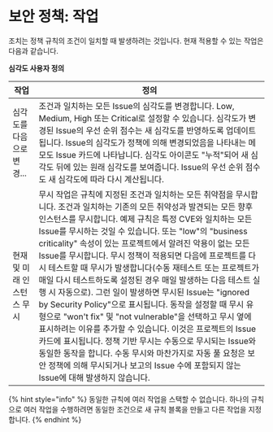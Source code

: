 # 보안 정책: 작업

조치는 정책 규칙의 조건이 일치할 때 발생하려는 것입니다. 현재 적용할 수 있는 작업은 다음과 같습니다.

**심각도 사용자 정의**

| 작업              | 정의                                                                                                                                                                                                                                                                                                                                                                                                                                                                                                                                                                                                                       |
| --------------- | ------------------------------------------------------------------------------------------------------------------------------------------------------------------------------------------------------------------------------------------------------------------------------------------------------------------------------------------------------------------------------------------------------------------------------------------------------------------------------------------------------------------------------------------------------------------------------------------------------------------------ |
| 심각도를 다음으로 변경... | 조건과 일치하는 모든 Issue의 심각도를 변경합니다. Low, Medium, High 또는 Critical로 설정할 수 있습니다. 심각도가 변경된 Issue의 우선 순위 점수는 새 심각도를 반영하도록 업데이트됩니다. Issue의 심각도가 정책에 의해 변경되었음을 나타내는 메모도 Issue 카드에 나타납니다. 심각도 아이콘도 "누적"되어 새 심각도 뒤에 있는 원래 심각도를 보여줍니다. Issue의 우선 순위 점수도 새 심각도에 따라 다시 계산됩니다.                                                                                                                                                                                                                                                                                                                                                            |
| 현재 및 미래 인스턴스 무시 | 무시 작업은 규칙에 지정된 조건과 일치하는 모든 취약점을 무시합니다. 조건과 일치하는 기존의 모든 취약성과 발견되는 모든 향후 인스턴스를 무시합니다. 예제 규칙은 특정 CVE와 일치하는 모든 Issue를 무시하는 것일 수 있습니다. 또는 "low"의 "business criticality" 속성이 있는 프로젝트에서 알려진 악용이 없는 모든 Issue를 무시합니다. 무시 정책이 적용되면 다음에 프로젝트를 다시 테스트할 때 무시가 발생합니다(수동 재테스트 또는 프로젝트가 매일 다시 테스트하도록 설정된 경우 매일 발생하는 다음 테스트 실행 시 자동으로). 그런 일이 발생하면 무시된 Issue는 "ignored by Security Policy"으로 표시됩니다. 동작을 설정할 때 무시 유형으로 "won't fix" 및 "not vulnerable"을 선택하고 무시 옆에 표시하려는 이유를 추가할 수 있습니다. 이것은 프로젝트의 Issue 카드에 표시됩니다. 정책 기반 무시는 수동으로 무시되는 Issue와 동일한 동작을 합니다. 수동 무시와 마찬가지로 자동 풀 요청은 보안 정책에 의해 무시되거나 보고의 Issue 수에 포함되지 않는 Issue에 대해 발생하지 않습니다. |



{% hint style="info" %}
동일한 규칙에 여러 작업을 스택할 수 없습니다. 하나의 규칙으로 여러 작업을 수행하려면 동일한 조건으로 새 규칙 블록을 만들고 다른 작업을 지정합니다.
{% endhint %}
